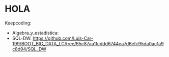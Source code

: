 # HOLA 

Keepcoding:
  - Algebra_y_estadistica:
  - SQL-DW: https://github.com/Luis-Car-199/BOOT_BIG_DATA_LC/tree/65c87aa1fcddd6744ea7d6efc95da0ac1a9c8d94/SQL_DW 
  
